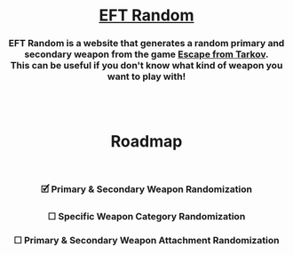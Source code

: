 <div align="center">
  <h1><a href="https://eftrandom.netlify.app/" target="_blank">EFT Random</a></h1>
  <h3>EFT Random is a website that generates a random primary and secondary weapon from the game <a href="https://www.escapefromtarkov.com/" target="_blank">Escape from Tarkov</a>.<br>This can be useful if you don't know what kind of weapon you want to play with!</h3><br><br>
  <h1>Roadmap</h1><br>
  <h3>&#128505; Primary & Secondary Weapon Randomization</h3>
  <h3>&#9744; Specific Weapon Category Randomization</h3>
  <h3>&#9744; Primary & Secondary Weapon Attachment Randomization</h3>
  <p></p>
</div>
